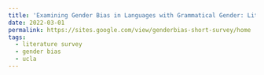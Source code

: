 ```yaml
---
title: 'Examining Gender Bias in Languages with Grammatical Gender: Literature Review'
date: 2022-03-01
permalink: https://sites.google.com/view/genderbias-short-survey/home
tags:
  - literature survey
  - gender bias
  - ucla
---
```

